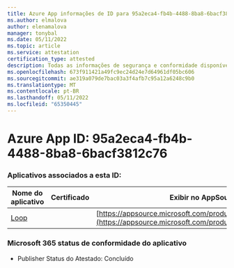 ```yaml
---
title: Azure App informações de ID para 95a2eca4-fb4b-4488-8ba8-6bacf3812c76
ms.author: elmalova
author: elenamalova
manager: tonybal
ms.date: 05/11/2022
ms.topic: article
ms.service: attestation
certification_type: attested
description: Todas as informações de segurança e conformidade disponíveis para 95a2eca4-fb4b-4488-8ba8-6bacf3812c76.
ms.openlocfilehash: 673f911421a49fc9ec24d24e7d64961df05bc606
ms.sourcegitcommit: ae319a079de7bac03a3f4afb7c95a12a6248c9b0
ms.translationtype: MT
ms.contentlocale: pt-BR
ms.lasthandoff: 05/11/2022
ms.locfileid: "65350445"
---
```

# <a name="azure-app-id-95a2eca4-fb4b-4488-8ba8-6bacf3812c76"></a>Azure App ID: 95a2eca4-fb4b-4488-8ba8-6bacf3812c76


### <a name="apps-associated-with-this-id"></a>Aplicativos associados a esta ID:
| **Nome do aplicativo** | **Certificado** | **Exibir no AppSource** |
|--------------|---------------|-----------------------|
| [Loop](../forward/WA200003480.md) |  | [https://appsource.microsoft.com/product/office/WA200003480](https://appsource.microsoft.com/product/office/WA200003480) |

### <a name="microsoft-365-app-compliance-status"></a>Microsoft 365 status de conformidade do aplicativo
- Publisher Status do Atestado: Concluído
